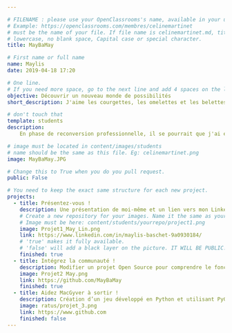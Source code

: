 ```yaml
---

# FILENAME : please use your OpenClassrooms's name, available in your url.
# Example: https://openclassrooms.com/membres/celinemartinet
# must be the name of your file. If file name is celinemartinet.md, title is celinemartinet.
# lowercase, no blank space, Capital case or special character.
title: MayBaMay

# First name or full name
name: Maylis
date: 2019-04-18 17:20

# One line.
# If you need more space, go to the next line and add 4 spaces on the left, as in 'description'.
objective: Découvrir un nouveau monde de possibilités
short_description: J'aime les courgettes, les omelettes et les belettes

# don't touch that
template: students
description:
    En phase de reconversion professionnelle, il se pourrait que j'ai enfin trouvé ce  qui me plait!

# image must be located in content/images/students
# name should be the same as this file. Eg: celinemartinet.png
image: MayBaMay.JPG

# Change this to True when you do you pull request.
public: False

# You need to keep the exact same structure for each new project.
projects:
  - title: Présentez-vous !
    description: Une présentation de moi-même et un lien vers mon LinkedIn.
    # Create a new repository for your images. Name it the same as your nickname and profile picture.
    # Image must be here: content/students/yourrepo/project1.png
    image: Projet1_May_Lin.png
    link: https://www.linkedin.com/in/maylis-baschet-9a0930184/
    # 'true' makes it fully available.
    # 'false' will add a black layer on the picture. IT WILL BE PUBLIC!
    finished: true
  - title: Intégrez la communauté !
    description: Modifier un projet Open Source pour comprendre le fonctionnement de Git, de Github et des pull requests. 
    image: Projet2 May.png
    link: https://github.com/MayBaMay
    finished: true
  - title: Aidez MacGyver à sortir !
    description: Création d’un jeu développé en Python et utilisant PyGame.
    image: ratus/projet_3.png
    link: https://www.github.com
    finished: false
---
```

